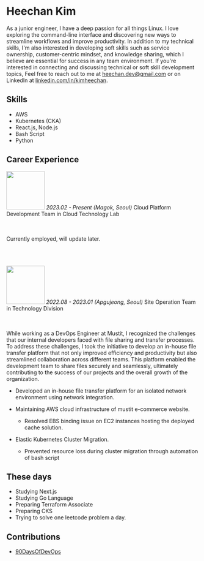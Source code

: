 # Heechan Kim

As a junior engineer, I have a deep passion for all things Linux. I love exploring the command-line interface and discovering new ways to streamline workflows and improve productivity. In addition to my technical skills, I'm also interested in developing soft skills such as service ownership, customer-centric mindset, and knowledge sharing, which I believe are essential for success in any team environment. If you're interested in connecting and discussing technical or soft skill development topics, 
Feel free to reach out to me at heechan.dev@gmail.com or on LinkedIn at [linkedin.com/in/kimheechan](https://www.linkedin.com/in/kimheechan/).

## Skills

- AWS
- Kubernetes (CKA)
- React.js, Node.js
- Bash Script
- Python

## Career Experience

<img src="https://upload.wikimedia.org/wikipedia/commons/thumb/5/5c/LG_U%2B_CI.svg/320px-LG_U%2B_CI.svg.png" width="100px">
<i>2023.02 - Present (Magok, Seoul)</i>
Cloud Platform Development Team in Cloud Technology Lab <br><br><br>

Currently employed, will update later.

<br><br>

<img src="https://s3.ap-northeast-2.amazonaws.com/mustit-ux/img/front/bi/main_logo.svg" width="100px">
<i>2022.08 - 2023.01 (Apgujeong, Seoul)</i>
Site Operation Team in Technology Division<br><br><br>


While working as a DevOps Engineer at Mustit, I recognized the challenges that our internal developers faced with file sharing and transfer processes. To address these challenges, I took the initiative to develop an in-house file transfer platform that not only improved efficiency and productivity but also streamlined collaboration across different teams. This platform enabled the development team to share files securely and seamlessly, ultimately contributing to the success of our projects and the overall growth of the organization.

- Developed an in-house file transfer platform for an isolated network environment using network integration.

- Maintaining AWS cloud infrastructure of mustit e-commerce website.
  - Resolved EBS binding issue on EC2 instances hosting the deployed cache solution.

- Elastic Kubernetes Cluster Migration.
  - Prevented resource loss during cluster migration through automation of bash script

## These days
- Studying Next.js
- Studying Go Language
- Preparing Terraform Associate
- Preparing CKS
- Trying to solve one leetcode problem a day.

## Contributions
- [90DaysOfDevOps](https://github.com/heechankim/90DaysOfDevOps)
